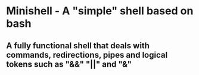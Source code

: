 # Minishell - A "simple" shell based on bash

## A fully functional shell that deals with commands, redirections, pipes and logical tokens such as "&&" "||" and "&"